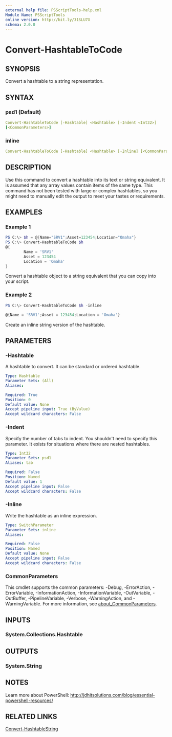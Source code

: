 ```yaml
---
external help file: PSScriptTools-help.xml
Module Name: PSScriptTools
online version: http://bit.ly/31SLU7X
schema: 2.0.0
---
```


# Convert-HashtableToCode

## SYNOPSIS

Convert a hashtable to a string representation.

## SYNTAX

### psd1 (Default)

```yaml
Convert-HashtableToCode [-Hashtable] <Hashtable> [-Indent <Int32>]
[<CommonParameters>]
```

### inline

```yaml
Convert-HashtableToCode [-Hashtable] <Hashtable> [-Inline] [<CommonParameters>]
```

## DESCRIPTION

Use this command to convert a hashtable into its text or string equivalent. It is assumed that any array values contain items of the same type. This command has not been tested with large or complex hashtables, so you might need to manually edit the output to meet your tastes or requirements.

## EXAMPLES

### Example 1

```powershell
PS C:\> $h = @{Name="SRV1";Asset=123454;Location="Omaha"}
PS C:\> Convert-HashtableToCode $h
@{
        Name = 'SRV1'
        Asset = 123454
        Location = 'Omaha'
}
```

Convert a hashtable object to a string equivalent that you can copy into your script.

### Example 2

```powershell
PS C:\> Convert-HashtableToCode $h -inline

@{Name = 'SRV1';Asset = 123454;Location = 'Omaha'}
```

Create an inline string version of the hashtable.

## PARAMETERS

### -Hashtable

A hashtable to convert. It can be standard or ordered hashtable.

```yaml
Type: Hashtable
Parameter Sets: (All)
Aliases:

Required: True
Position: 0
Default value: None
Accept pipeline input: True (ByValue)
Accept wildcard characters: False
```

### -Indent

Specify the number of tabs to indent. You shouldn't need to specify this parameter. It exists for situations where there are nested hashtables.

```yaml
Type: Int32
Parameter Sets: psd1
Aliases: tab

Required: False
Position: Named
Default value: 1
Accept pipeline input: False
Accept wildcard characters: False
```

### -Inline

Write the hashtable as an inline expression.

```yaml
Type: SwitchParameter
Parameter Sets: inline
Aliases:

Required: False
Position: Named
Default value: None
Accept pipeline input: False
Accept wildcard characters: False
```

### CommonParameters

This cmdlet supports the common parameters: -Debug, -ErrorAction, -ErrorVariable, -InformationAction, -InformationVariable, -OutVariable, -OutBuffer, -PipelineVariable, -Verbose, -WarningAction, and -WarningVariable. For more information, see [about_CommonParameters](http://go.microsoft.com/fwlink/?LinkID=113216).

## INPUTS

### System.Collections.Hashtable

## OUTPUTS

### System.String

## NOTES

Learn more about PowerShell: http://jdhitsolutions.com/blog/essential-powershell-resources/

## RELATED LINKS

[Convert-HashtableString](Convert-HashtableString.md)
